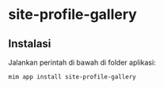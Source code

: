 # site-profile-gallery

## Instalasi

Jalankan perintah di bawah di folder aplikasi:

```
mim app install site-profile-gallery
```
